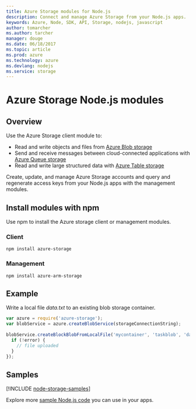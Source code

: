 ```yaml
---
title: Azure Storage modules for Node.js
description: Connect and manage Azure Storage from your Node.js apps.
keywords: Azure, Node, SDK, API, Storage, nodejs, javascript
author: tomarcher
ms.author: tarcher
manager: douge
ms.date: 06/18/2017
ms.topic: article
ms.prod: azure
ms.technology: azure
ms.devlang: nodejs
ms.service: storage
---
```


# Azure Storage Node.js modules

## Overview

Use the Azure Storage client module to:

- Read and write objects and files from [Azure Blob storage](https://docs.microsoft.com/azure/storage/storage-nodejs-how-to-use-blob-storage)
- Send and receive messages between cloud-connected applications with [Azure Queue storage](https://docs.microsoft.com/azure/storage/storage-nodejs-how-to-use-queues)
- Read and write large structured data with [Azure Table storage](https://docs.microsoft.com/azure/storage/storage-nodejs-how-to-use-table-storage) 

Create, update, and manage Azure Storage accounts and query and regenerate access keys from your Node.js apps with the management modules.

## Install modules with npm

Use npm to install the Azure storage client or management modules.

### Client 

```
npm install azure-storage
```   

### Management

```
npm install azure-arm-storage
```   

## Example

Write a local file *data.txt* to an existing blob storage container.

```javascript
var azure = require('azure-storage');
var blobService = azure.createBlobService(storageConnectionString);
 
blobService.createBlockBlobFromLocalFile('mycontainer', 'taskblob', 'data.txt', function(error, result, response) {
  if (!error) {
    // file uploaded
  }
});
```

## Samples

[!INCLUDE [node-storage-samples](../docs-ref-conceptual/includes/storage-samples.md)]

Explore more [sample Node.js code](https://azure.microsoft.com/resources/samples/?platform=nodejs) you can use in your apps.